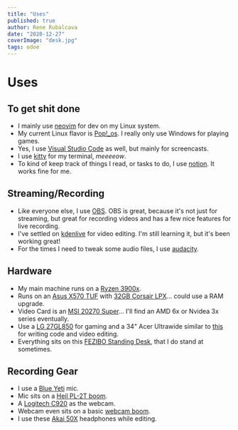 ```yaml
---
title: "Uses"
published: true
author: Rene Rubalcava
date: "2020-12-27"
coverImage: "desk.jpg"
tags: odoe
---
```


# Uses

## To get shit done

* I mainly use [neovim](https://neovim.io/) for dev on my Linux system.
* My current Linux flavor is [Pop!_os](https://pop.system76.com/). I really only use Windows for playing games.
* Yes, I use [Visual Studio Code](https://code.visualstudio.com/) as well, but mainly for screencasts.
* I use [kitty](https://sw.kovidgoyal.net/kitty/) for my terminal, _meeeeow_.
* To kind of keep track of things I read, or tasks to do, I use [notion](https://www.notion.so/). It works fine for me.

## Streaming/Recording
* Like everyone else, I use [OBS](https://obsproject.com/). OBS is great, because it's not just for streaming, but great for recording videos and has a few nice features for live recording.
* I've settled on [kdenlive](https://kdenlive.org/) for video editing. I'm still learning it, but it's been working great!
* For the times I need to tweak some audio files, I use [audacity](https://www.audacityteam.org/).

## Hardware
* My main machine runs on a [Ryzen 3900x](https://www.amazon.com/dp/B07SXMZLP9/ref=as_sl_pc_qf_sp_asin_til?tag=odoenet-20&linkCode=w00&linkId=78be3480d84e8d666e867f357dff3da9&creativeASIN=B07SXMZLP9).
* Runs on an [Asus X570 TUF](https://www.amazon.com/gp/product/B07SXF8GY3/ref=as_li_qf_asin_il_tl?ie=UTF8&tag=odoenet-20&creative=9325&linkCode=as2&creativeASIN=B07SXF8GY3&linkId=95831fd3f5b2d550bf1efa04f6f1c0da) with [32GB Corsair LPX](https://www.amazon.com/gp/product/B016ORTNI2/ref=as_li_qf_asin_il_tl?ie=UTF8&tag=odoenet-20&creative=9325&linkCode=as2&creativeASIN=B016ORTNI2&linkId=dd5231f4cfcfd0a17486a6d192024ded)... could use a RAM upgrade.
* Video Card is an [MSI 20270 Super](https://www.amazon.com/gp/product/B0856BVRFL/ref=as_li_qf_asin_il_tl?ie=UTF8&tag=odoenet-20&creative=9325&linkCode=as2&creativeASIN=B0856BVRFL&linkId=8f8351a6f4b47665173b51c9cbe86798)... I'll find an AMD 6x or Nvidea 3x series eventually.
* Use a [LG 27GL850](https://www.amazon.com/gp/product/B07TD94TQF/ref=as_li_qf_asin_il_tl?ie=UTF8&tag=odoenet-20&creative=9325&linkCode=as2&creativeASIN=B07TD94TQF&linkId=dd64b748977493116d71ce364401263a) for gaming and a 34" Acer Ultrawide similar to [this](https://www.amazon.com/gp/product/B07ZL57G3Z/ref=as_li_qf_asin_il_tl?ie=UTF8&tag=odoenet-20&creative=9325&linkCode=as2&creativeASIN=B07ZL57G3Z&linkId=85761d9100ad86313fd2c0d9126a65f9) for writing code and video editing.
* Everything sits on this [FEZIBO Standing Desk](https://amzn.to/37PceFH), that I do stand at sometimes.

## Recording Gear
* I use a [Blue Yeti](https://www.amazon.com/gp/product/B00N1YPXW2/ref=as_li_qf_asin_il_tl?ie=UTF8&tag=odoenet-20&creative=9325&linkCode=as2&creativeASIN=B00N1YPXW2&linkId=5b83490c7b49cb956c558786366efa51) mic.
* Mic sits on a [Heil PL-2T boom](https://amzn.to/37QFegn).
* A [Logitech C920](https://www.amazon.com/gp/product/B085TFF7M1/ref=as_li_qf_asin_il_tl?ie=UTF8&tag=odoenet-20&creative=9325&linkCode=as2&creativeASIN=B085TFF7M1&linkId=476509bc566c5f5d96815cc30f1cecc8) as the webcam.
* Webcam even sits on a basic [webcam boom](https://amzn.to/2M2cxVi).
* I use these [Akai 50X](https://amzn.to/3mQsYkp) headphones while editing.
